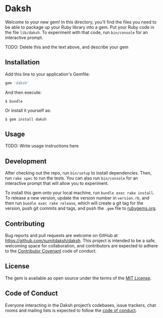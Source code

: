 # Daksh

Welcome to your new gem! In this directory, you'll find the files you need to be able to package up your Ruby library into a gem. Put your Ruby code in the file `lib/daksh`. To experiment with that code, run `bin/console` for an interactive prompt.

TODO: Delete this and the text above, and describe your gem

## Installation

Add this line to your application's Gemfile:

```ruby
gem 'daksh'
```

And then execute:

    $ bundle

Or install it yourself as:

    $ gem install daksh

## Usage

TODO: Write usage instructions here

## Development

After checking out the repo, run `bin/setup` to install dependencies. Then, run `rake spec` to run the tests. You can also run `bin/console` for an interactive prompt that will allow you to experiment.

To install this gem onto your local machine, run `bundle exec rake install`. To release a new version, update the version number in `version.rb`, and then run `bundle exec rake release`, which will create a git tag for the version, push git commits and tags, and push the `.gem` file to [rubygems.org](https://rubygems.org).

## Contributing

Bug reports and pull requests are welcome on GitHub at https://github.com/sumitdaksh/daksh. This project is intended to be a safe, welcoming space for collaboration, and contributors are expected to adhere to the [Contributor Covenant](http://contributor-covenant.org) code of conduct.

## License

The gem is available as open source under the terms of the [MIT License](http://opensource.org/licenses/MIT).

## Code of Conduct

Everyone interacting in the Daksh project’s codebases, issue trackers, chat rooms and mailing lists is expected to follow the [code of conduct](https://github.com/sumitdaksh/daksh/CODE_OF_CONDUCT.md).
